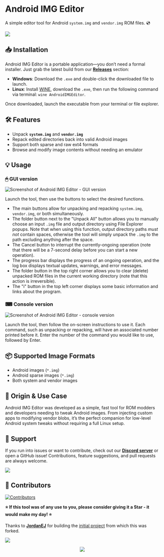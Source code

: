 # Android IMG Editor

A simple editor tool for Android `system.img` and `vendor.img` ROM files. 💿

[<img src="https://github.com/user-attachments/assets/7720f0a2-2489-42d8-acc7-a862b021eec5">](https://discord.gg/3zbfaTNN7V)

## 📥 Installation

Android IMG Editor is a portable application—you don’t need a formal installer. Just grab the latest build from our **[Releases](https://github.com/NoahDomingues/Android-IMG-Editor/releases)** section:

- **Windows**: Download the `.exe` and double-click the downloaded file to launch.
- **Linux**: Install [WINE](https://linuxconfig.org/installing-wine), download the `.exe`, then run the following command via terminal: `wine AndroidIMGEditor`.

Once downloaded, launch the executable from your terminal or file explorer.

## 🛠️ Features

- Unpack **`system.img`** and **`vendor.img`**
- Repack edited directories back into valid Android images
- Support both sparse and raw ext4 formats
- Browse and modify image contents without needing an emulator

## 💡 Usage

### 🖱 GUI version

![Screenshot of Android IMG Editor - GUI version](https://github.com/user-attachments/assets/140bcc8b-c9a1-4e1a-92c3-90d9d353e35a)

Launch the tool, then use the buttons to select the desired functions. 

- The main buttons allow for unpacking and repacking `system.img`, `vendor.img`, or both simultaneously.
- The folder button next to the "Unpack All" button allows you to manually choose an input `.img` file and output directory using File Explorer popups. Note that when using this function, output directory paths *must not* contain spaces, otherwise the tool will simply unpack the `.img` to the path excluding anything after the space.
- The Cancel button to interrupt the currently-ongoing operation (note that there will be a 7-second delay before you can start a new operation).
- The progress bar displays the progress of an ongoing operation, and the log box displays textual updates, warnings, and error messages.
- The folder button in the top right corner allows you to clear (delete) unpacked ROM files in the current working directory (note that this action is irreversible).
- The "i" button in the top left corner displays some basic information and links about the program. 

### ⌨ Console version

![Screenshot of Android IMG Editor - console version](https://github.com/user-attachments/assets/933f9798-cdf1-4d61-9285-95f031d466e7)

Launch the tool, then follow the on-screen instructions to use it. Each command, such as unpacking or repacking, will have an associated number printed before it. Enter the number of the command you would like to use, followed by Enter.

## 📦 Supported Image Formats

- Android images (`*.img`)
- Android sparse images (`*.img`)
- Both system and vendor images

## 🧪 Origin & Use Case

Android IMG Editor was developed as a simple, fast tool for ROM modders and developers needing to tweak Android images. From injecting custom apps to modifying vendor blobs, it’s the perfect companion for low-level Android system tweaks without requiring a full Linux setup.

## 🤝 Support

If you run into issues or want to contribute, check out our **[Discord server](https://discord.gg/3zbfaTNN7V)** or open a GitHub issue! Contributions, feature suggestions, and pull requests are always welcome.

[<img src="https://github.com/user-attachments/assets/f61046f5-1dc5-4b0c-87f8-4a94d6cbac96">](https://discord.gg/3zbfaTNN7V)

## 👥 Contributors

[![Contributors][contributors-image]][contributors-link]

[contributors-image]: https://contrib.rocks/image?repo=NoahDomingues/Android-IMG-Editor
[contributors-link]: https://github.com/NoahDomingues/Android-IMG-Editor/graphs/contributors

**⭐ If this tool was of any use to you, please consider giving it a Star - it would make my day! ⭐**

Thanks to **[JordanEJ](https://github.com/JordanEJ)** for building the [initial project](https://github.com/JordanEJ/IMG-Editor-Tool) from which this was forked.

[<img src="https://img.shields.io/badge/Discord-%235865F2.svg?style=for-the-badge&logo=discord&logoColor=white">](https://discord.gg/3zbfaTNN7V)

<div align="center">
  <img src="https://capsule-render.vercel.app/api?type=waving&color=gradient&height=100&section=footer" />
</div>
